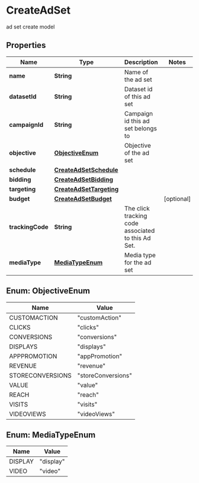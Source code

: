

# CreateAdSet

ad set create model

## Properties

| Name | Type | Description | Notes |
|------------ | ------------- | ------------- | -------------|
|**name** | **String** | Name of the ad set |  |
|**datasetId** | **String** | Dataset id of this ad set |  |
|**campaignId** | **String** | Campaign id this ad set belongs to |  |
|**objective** | [**ObjectiveEnum**](#ObjectiveEnum) | Objective of the ad set |  |
|**schedule** | [**CreateAdSetSchedule**](CreateAdSetSchedule.md) |  |  |
|**bidding** | [**CreateAdSetBidding**](CreateAdSetBidding.md) |  |  |
|**targeting** | [**CreateAdSetTargeting**](CreateAdSetTargeting.md) |  |  |
|**budget** | [**CreateAdSetBudget**](CreateAdSetBudget.md) |  |  [optional] |
|**trackingCode** | **String** | The click tracking code associated to this Ad Set. |  |
|**mediaType** | [**MediaTypeEnum**](#MediaTypeEnum) | Media type for the ad set |  |



## Enum: ObjectiveEnum

| Name | Value |
|---- | -----|
| CUSTOMACTION | &quot;customAction&quot; |
| CLICKS | &quot;clicks&quot; |
| CONVERSIONS | &quot;conversions&quot; |
| DISPLAYS | &quot;displays&quot; |
| APPPROMOTION | &quot;appPromotion&quot; |
| REVENUE | &quot;revenue&quot; |
| STORECONVERSIONS | &quot;storeConversions&quot; |
| VALUE | &quot;value&quot; |
| REACH | &quot;reach&quot; |
| VISITS | &quot;visits&quot; |
| VIDEOVIEWS | &quot;videoViews&quot; |



## Enum: MediaTypeEnum

| Name | Value |
|---- | -----|
| DISPLAY | &quot;display&quot; |
| VIDEO | &quot;video&quot; |



